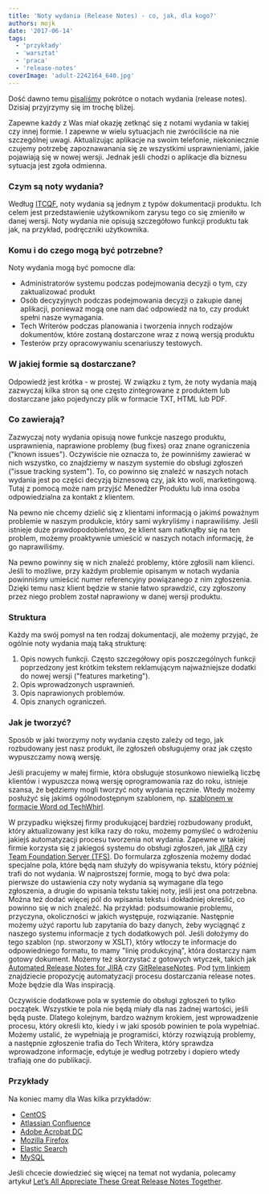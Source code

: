 ```yaml
---
title: 'Noty wydania (Release Notes) - co, jak, dla kogo?'
authors: mojk
date: '2017-06-14'
tags:
  - 'przykłady'
  - 'warsztat'
  - 'praca'
  - 'release-notes'
coverImage: 'adult-2242164_640.jpg'
---
```


Dość dawno temu [pisaliśmy](../noty-wydania/index.md) pokrótce o notach wydania
(release notes). Dzisiaj przyjrzymy się im trochę bliżej.

<!--truncate-->

Zapewne każdy z Was miał okazję zetknąć się z notami wydania w takiej czy innej
formie. I zapewne w wielu sytuacjach nie zwróciliście na nie szczególnej uwagi.
Aktualizując aplikacje na swoim telefonie, niekoniecznie czujemy potrzebę
zapoznawanania się ze wszystkimi usprawnieniami, jakie pojawiają się w nowej
wersji. Jednak jeśli chodzi o aplikacje dla biznesu sytuacja jest zgoła
odmienna.

### Czym są noty wydania?

Według [ITCQF](http://itcqf.org/), noty wydania są jednym z typów dokumentacji
produktu. Ich celem jest przedstawienie użytkownikom zarysu tego co się zmieniło
w danej wersji. Noty wydania nie opisują szczegółowo funkcji produktu tak jak,
na przykład, podręczniki użytkownika.

### Komu i do czego mogą być potrzebne?

Noty wydania mogą być pomocne dla:

- Administratorów systemu podczas podejmowania decyzji o tym, czy zaktualizować
  produkt
- Osób decyzyjnych podczas podejmowania decyzji o zakupie danej aplikacji,
  ponieważ mogą one nam dać odpowiedź na to, czy produkt spełni nasze wymagania.
- Tech Writerów podczas planowania i tworzenia innych rodzajów dokumentów, które
  zostaną dostarczone wraz z nową wersją produktu
- Testerów przy opracowywaniu scenariuszy testowych.

### W jakiej formie są dostarczane?

Odpowiedź jest krótka - w prostej. W związku z tym, że noty wydania mają
zazwyczaj kilka stron są one często zintegrowane z produktem lub dostarczane
jako pojedynczy plik w formacie TXT, HTML lub PDF.

### Co zawierają?

Zazwyczaj noty wydania opisują nowe funkcje naszego produktu, usprawnienia,
naprawione problemy (bug fixes) oraz znane ograniczenia ("known issues").
Oczywiście nie oznacza to, że powinniśmy zawierać w nich wszystko, co znajdziemy
w naszym systemie do obsługi zgłoszeń ("issue tracking system"). To, co powinno
się znaleźć w naszych notach wydania jest po części decyzją biznesową czy, jak
kto woli, marketingową. Tutaj z pomocą może nam przyjść Menedżer Produktu lub
inna osoba odpowiedzialna za kontakt z klientem.

Na pewno nie chcemy dzielić się z klientami informacją o jakimś poważnym
problemie w naszym produkcie, który sami wykryliśmy i naprawiliśmy. Jeśli
istnieje duże prawdopodobieństwo, że klient sam natknąłby się na ten problem,
możemy proaktywnie umieścić w naszych notach informację, że go naprawiliśmy.

Na pewno powinny się w nich znaleźć problemy, które zgłosili nam klienci. Jeśli
to możliwe, przy każdym problemie opisanym w notach wydania powinniśmy umieścić
numer referencyjny powiązanego z nim zgłoszenia. Dzięki temu nasz klient będzie
w stanie łatwo sprawdzić, czy zgłoszony przez niego problem został naprawiony w
danej wersji produktu.

### Struktura

Każdy ma swój pomysł na ten rodzaj dokumentacji, ale możemy przyjąć, że ogólnie
noty wydania mają taką strukturę:

1. Opis nowych funkcji. Często szczegółowy opis poszczególnych funkcji
   poprzedzony jest krótkim tekstem reklamującym najważniejsze dodatki do nowej
   wersji ("features marketing").
2. Opis wprowadzonych usprawnień.
3. Opis naprawionych problemów.
4. Opis znanych ograniczeń.

### Jak je tworzyć?

Sposób w jaki tworzymy noty wydania często zależy od tego, jak rozbudowany jest
nasz produkt, ile zgłoszeń obsługujemy oraz jak często wypuszczamy nową wersję.

Jeśli pracujemy w małej firmie, która obsługuje stosunkowo niewielką liczbę
klientów i wypuszcza nową wersję oprogramowania raz do roku, istnieje szansa, że
będziemy mogli tworzyć noty wydania ręcznie. Wtedy możemy posłużyć się jakimś
ogólnodostępnym szablonem, np.
[szablonem w formacie Word od TechWhirl](https://techwhirl.com/release-notes-template/).

W przypadku większej firmy produkującej bardziej rozbudowany produkt, który
aktualizowany jest kilka razy do roku, możemy pomyśleć o wdrożeniu jakiejś
automatyzacji procesu tworzenia not wydania. Zapewne w takiej firmie korzysta
się z jakiegoś systemu do obsługi zgłoszeń, jak
[JIRA](https://www.atlassian.com/software/jira) czy
[Team Foundation Server (TFS)](https://www.visualstudio.com/tfs/). Do formularza
zgłoszenia możemy dodać specjalne pola, które będą nam służyły do wpisywania
tekstu, który później trafi do not wydania. W najprostszej formie, mogą to być
dwa pola: pierwsze do ustawienia czy noty wydania są wymagane dla tego
zgłoszenia, a drugie do wpisania tekstu takiej noty, jeśli jest ona potrzebna.
Można też dodać więcej pól do wpisania tekstu i dokładniej określić, co powinno
się w nich znaleźć. Na przykład: podsumowanie problemu, przyczyna, okoliczności
w jakich występuje, rozwiązanie. Następnie możemy użyć raportu lub zapytania do
bazy danych, żeby wyciągnąć z naszego systemu informacje z tych dodatkowych pól.
Jeśli dołożymy do tego szablon (np. stworzony w XSLT), który wtłoczy te
informacje do odpowiedniego formatu, to mamy "linię produkcyjną", która
dostarczy nam gotowy dokument. Możemy też skorzystać z gotowych wtyczek, takich
jak
[Automated Release Notes for JIRA](https://marketplace.atlassian.com/plugins/amoeboids.releasenotes/cloud/overview)
czy [GitReleaseNotes](https://github.com/GitTools/GitReleaseNotes). Pod
[tym linkiem](http://blog.viacom.tech/2017/02/27/release-notes-automation/)
znajdziecie propozycję automatyzacji procesu dostarczania release notes. Może
będzie dla Was inspiracją.

Oczywiście dodatkowe pola w systemie do obsługi zgłoszeń to tylko początek.
Wszystkie te pola nie będą miały dla nas żadnej wartości, jeśli będą puste.
Dlatego kolejnym, bardzo ważnym krokiem, jest wprowadzenie procesu, który
określi kto, kiedy i w jaki sposób powinien te pola wypełniać. Możemy ustalić,
że wypełniają je programiści, którzy rozwiązują problemy, a następnie zgłoszenie
trafia do Tech Writera, który sprawdza wprowadzone informacje, edytuje je według
potrzeby i dopiero wtedy trafiają one do publikacji.

### Przykłady

Na koniec mamy dla Was kilka przykładów:

- [CentOS](https://wiki.centos.org/Manuals/ReleaseNotes/CentOS7)
- [Atlassian Confluence](https://confluence.atlassian.com/doc/confluence-6-2-release-notes-894219485.html)
- [Adobe Acrobat DC](http://www.adobe.com/devnet-docs/acrobatetk/tools/ReleaseNotes/DC/dccontinuousapril2017.html)
- [Mozilla Firefox](https://www.mozilla.org/en-US/firefox/53.0/releasenotes/)
- [Elastic Search](https://www.elastic.co/guide/en/elasticsearch/reference/current/release-notes-5.4.1.html)
- [MySQL](https://dev.mysql.com/doc/relnotes/mysql/5.6/en/news-5-6-36.html)

Jeśli chcecie dowiedzieć się więcej na temat not wydania, polecamy
artykuł [Let’s All Appreciate These Great Release Notes Together](https://www.prodpad.com/blog/writing-release-notes/).
